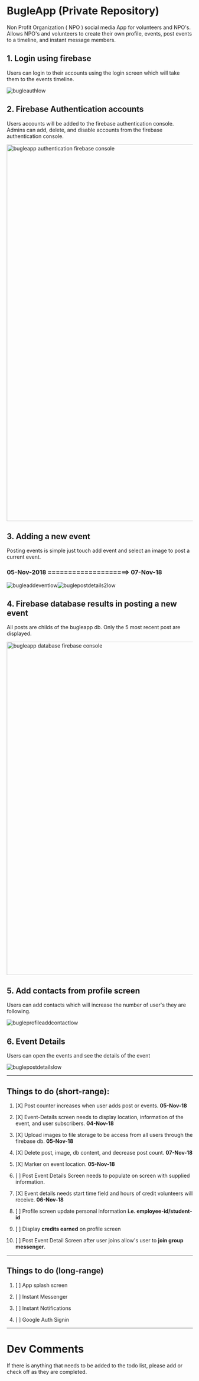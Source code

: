 # BugleApp (Private Repository)
Non Profit Organization ( NPO ) social media App for volunteers and NPO's.  Allows NPO's and volunteers to create their own profile, events, post events to a timeline, and instant message members. 

## 1. Login using firebase
Users can login to their accounts using the login screen 
which will take them to the events timeline.

![bugleauthlow](https://user-images.githubusercontent.com/6371329/47967627-6ce69100-e02d-11e8-8d8e-5fc9e773abc8.gif)

## 2. Firebase Authentication accounts
Users accounts will be added to the firebase authentication console.  Admins can add, delete, and disable accounts from the firebase authentication console.

<img width="1017" alt="bugleapp authentication firebase console" src="https://user-images.githubusercontent.com/6371329/47968607-9e198e00-e03a-11e8-9c80-cf4783ff3535.png">

## 3. Adding a new event
Posting events is simple just touch add event and select an image to post a current event.
### 05-Nov-2018 ====================> 07-Nov-18
![bugleaddeventlow](https://user-images.githubusercontent.com/6371329/48029578-8286b400-e11c-11e8-9950-c63d21ddc1ec.gif)![buglepostdetails2low](https://user-images.githubusercontent.com/6371329/48173504-0635d180-e2d2-11e8-8b3e-45f881b686b8.gif)

## 4. Firebase database results in posting a new event
All posts are childs of the bugleapp db. 
Only the 5 most recent post are displayed.

<img width="900" alt="bugleapp database firebase console" src="https://user-images.githubusercontent.com/6371329/47968549-a3c2a400-e039-11e8-881a-49f3638afd5c.png">

## 5. Add contacts from profile screen
Users can add contacts which will increase the number of user's they are following.

![bugleprofileaddcontactlow](https://user-images.githubusercontent.com/6371329/47968686-5d6e4480-e03b-11e8-99cd-85f783e71463.gif)

## 6. Event Details
Users can open the events and see the details of the event

![buglepostdetailslow](https://user-images.githubusercontent.com/6371329/47968882-e25a5d80-e03d-11e8-8c87-f530d8a69398.gif)



***

## Things to do (short-range):

1. [X] Post counter increases when user adds post or events. **05-Nov-18**

2. [X] Event-Details screen needs to display location, information of the event, and user subscribers. **04-Nov-18**

3. [X] Upload images to file storage to be access from all users through the firebase db. **05-Nov-18**

4. [X] Delete post, image, db content, and decrease post count. **07-Nov-18**

5. [X] Marker on event location.  **05-Nov-18** 

6. [ ] Post Event Details Screen needs to populate on screen with supplied information.

7. [X] Event details needs start time field and hours of credit volunteers will receive. **06-Nov-18**

8. [ ] Profile screen update personal information **i.e. employee-id/student-id**

9. [ ] Display **credits earned** on profile screen

10. [ ] Post Event Detail Screen after user joins allow's user to **join group messenger**.

***

## Things to do  (long-range)
1. [ ] App splash screen

2. [ ] Instant Messenger

3. [ ] Instant Notifications

4. [ ] Google Auth Signin


***

# Dev Comments

If there is anything that needs to be added to the todo list, please add or check off as they are completed.

